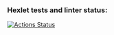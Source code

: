 ### Hexlet tests and linter status:
[![Actions Status](https://github.com/marinalinnik/qa-engineer-project-84/workflows/hexlet-check/badge.svg)](https://github.com/marinalinnik/qa-engineer-project-84/actions)